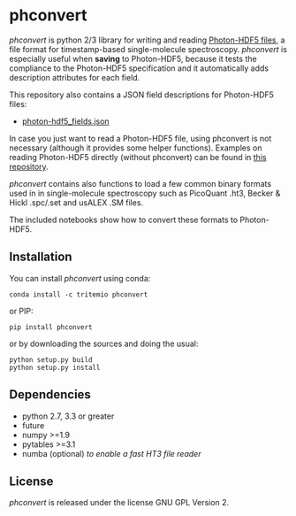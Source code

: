 # phconvert

*phconvert* is python 2/3 library for writing and reading 
[Photon-HDF5 files](http://photon-hdf5.readthedocs.org/),
a file format for timestamp-based single-molecule spectroscopy.
*phconvert* is especially useful when **saving** to Photon-HDF5, because 
it tests the compliance to the Photon-HDF5 specification
and it automatically adds description attributes for each field.

This repository also contains a JSON field descriptions for Photon-HDF5 files:

- [photon-hdf5_fields.json](https://github.com/Photon-Data/phconvert/blob/master/phconvert/specs/photon-hdf5_fields.json)

In case you just want to read a Photon-HDF5 file, using phconvert is not 
necessary (although it provides some helper functions). 
Examples on reading Photon-HDF5 directly (without phconvert) 
can be found in [this repository](https://github.com/Photon-Data/photon_hdf5_reading_examples).

*phconvert* contains also functions to load a few common binary formats 
used in in single-molecule spectroscopy such as PicoQuant .ht3, 
Becker & Hickl .spc/.set and usALEX .SM files.

The included notebooks show how to convert these formats to Photon-HDF5.

## Installation

You can install *phconvert* using conda:

    conda install -c tritemio phconvert
    
or PIP:

    pip install phconvert

or by downloading the sources and doing the usual:

    python setup.py build
    python setup.py install
    
## Dependencies

- python 2.7, 3.3 or greater
- future
- numpy >=1.9
- pytables >=3.1
- numba (optional) *to enable a fast HT3 file reader*
    
## License

*phconvert* is released under the license GNU GPL Version 2.

